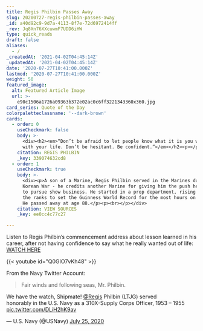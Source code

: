 ```yaml
---
title: Regis Philbin Passes Away
slug: 20200727-regis-philbin-passes-away
_id: a40d92c9-9d7a-4113-8f7e-72d6972414ff
_rev: Jq8Xn76XXcuwmF7UDD6iHW
type: quick_reads
draft: false
aliases:
  - /
_createdAt: '2021-04-02T04:45:14Z'
_updatedAt: '2021-04-02T04:45:14Z'
date: '2020-07-27T10:41:00.000Z'
lastmod: '2020-07-27T10:41:00.000Z'
weight: 50
featured_image:
  alt: Featured Article Image
  url: >-
    e90c1506a1726a09363b372e02ac0c6ff3221343360x360.jpg
card_series: Quote of the Day
colorpaletteclassname: '--dark-brown'
cards:
  - order: 0
    useCheckmark: false
    body: >-
      <div><h2><em>“Don’t be afraid to let people know what it is you want to do
      with your life. Don’t be hesitant. Be confident.”</em></h2><p></p></div>
    citation: REGIS PHILBIN
    _key: 339074632cd8
  - order: 1
    useCheckmark: true
    body: >-
      <div><p>A son of a Marine, Regis Philbin served in the Marines during the
      Korean War - he credits another Marine for giving him the push he needed
      to pursue show business. He started in a prop department, rising through
      the ranks to set the Guinness World Record for the most hours on camera.
      He passed away at age 88.</p><p><br></p></div>
    citation: VIEW SOURCES
    _key: ee0cc4c77c27

---
```

Listen to Regis Philbin’s commencement address about lesson learned in his career, after not having confidence to say what he really wanted out of life: [WATCH HERE](https://youtu.be/Q0GIO7vKh48)

{{< youtube id="Q0GIO7vKh48" >}}

From the Navy Twitter Account:



> Fair winds and following seas, Mr. Philbin.  
  
  
  
We have the watch, Shipmate! [@Regis](https://twitter.com/regis?ref_src=twsrc%5Etfw) Philbin (LTJG) served honorably in the U.S. Navy as a 310X-Supply Corps Officer, 1953 – 1955 [pic.twitter.com/DLiH2hK9av](https://t.co/DLiH2hK9av)  
  
  
  
— U.S. Navy (@USNavy) [July 25, 2020](https://twitter.com/USNavy/status/1287133704029167616?ref_src=twsrc%5Etfw)